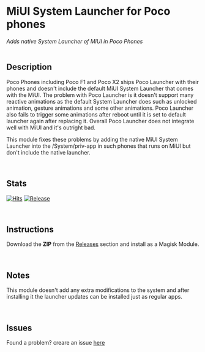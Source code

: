 # MiUI System Launcher for Poco phones
*Adds native System Launcher of MiUI in Poco Phones*
<br>
<br>

## Description
Poco Phones including Poco F1 and Poco X2 ships Poco Launcher with their phones 
and doesn't include the default MiUI System Launcher that comes with the MiUI. 
The problem with Poco Launcher is it doesn't support many reactive animations as 
the default System Launcher does such as unlocked animation, gesture animations and 
some other animations. Poco Launcher also fails to trigger some animations 
after reboot until it is set to default launcher again after replacing it. Overall Poco 
Launcher does not integrate well with MiUI and it's outright bad.

This module fixes these problems by adding the native MiUI System Launcher into the 
/System/priv-app in such phones that runs on MiUI but don't include the native launcher.

<br>

## Stats

[![Hits](https://hits.seeyoufarm.com/api/count/incr/badge.svg?url=https%3A%2F%2Fgithub.com%2FHamza417%2FSystemLauncher&count_bg=%23FF6824&title_bg=%23555555&icon=pinboard.svg&icon_color=%23E7E7E7&title=Total+Visits&edge_flat=false)](https://hits.seeyoufarm.com) [![Release](https://img.shields.io/github/downloads/Hamza417/SystemLauncher/total?color=green&label=Total%20Downloads&logo=github)](https://github.com/Hamza417/SystemLauncher/releases)

<br>

## Instructions

Download the **ZIP** from the [Releases](https://github.com/Hamza417/SystemLauncher/releases) 
section and install as a Magisk Module.

<br>

## Notes
This module doesn't add any extra modifications to the system and after installing 
it the launcher updates can be installed just as regular apps.

<br>

## Issues
Found a problem? creare an issue [here](https://github.com/Hamza417/SystemLauncher/here) 